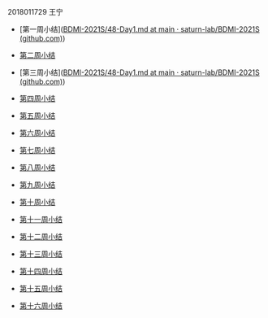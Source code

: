 2018011729 王宁

+ [第一周小结]([BDMI-2021S/48-Day1.md at main · saturn-lab/BDMI-2021S (github.com)](https://github.com/saturn-lab/BDMI-2021S/blob/main/Memos/Study-Memo/48-Day1.md))
+ [第二周小结](https://github.com/saturn-lab/BDMI-2021S/blob/main/Memos/Study-Memo/48-Day2.md)
+ [第三周小结]([BDMI-2021S/48-Day1.md at main · saturn-lab/BDMI-2021S (github.com)](https://github.com/saturn-lab/BDMI-2021S/blob/main/Memos/Study-Memo/48-Day3.md))
+ [第四周小结](https://github.com/saturn-lab/BDMI-2021S/blob/main/Memos/Study-Memo/48-Day4.md)
+ [第五周小结](https://github.com/saturn-lab/BDMI-2021S/blob/main/Memos/Study-Memo/48-Day5.md)
+ [第六周小结](https://github.com/saturn-lab/BDMI-2021S/blob/main/Memos/Study-Memo/48-Day6.md)
+ [第七周小结](https://github.com/saturn-lab/BDMI-2021S/blob/main/Memos/Study-Memo/48-Day7.md)
+ [第八周小结](https://github.com/saturn-lab/BDMI-2021S/blob/main/Memos/Study-Memo/48-Day8.md)
+ [第九周小结](https://github.com/saturn-lab/BDMI-2021S/blob/main/Memos/Study-Memo/48-Day9.md)
+ [第十周小结](https://github.com/saturn-lab/BDMI-2021S/blob/main/Memos/Study-Memo/48-Day10.md)

+ [第十一周小结](https://github.com/saturn-lab/BDMI-2021S/blob/main/Memos/Study-Memo/48-Day11.md)

+ [第十二周小结](https://github.com/saturn-lab/BDMI-2021S/blob/main/Memos/Study-Memo/48-Day12.md)

+ [第十三周小结](https://github.com/saturn-lab/BDMI-2021S/blob/main/Memos/Study-Memo/48-Day13.md)

+ [第十四周小结](https://github.com/saturn-lab/BDMI-2021S/blob/main/Memos/Study-Memo/48-Day14.md)

+ [第十五周小结](https://github.com/saturn-lab/BDMI-2021S/blob/main/Memos/Study-Memo/48-Day15.md)

+ [第十六周小结](https://github.com/saturn-lab/BDMI-2021S/blob/main/Memos/Study-Memo/48-Day16.md)

  